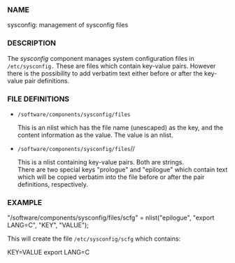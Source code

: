 ### NAME

sysconfig: management of sysconfig files

### DESCRIPTION

The _sysconfig_ component manages system configuration files in 
`/etc/sysconfig.`  These are files which contain key-value pairs. 
However there is the possibility to add verbatim text either
before or after the key-value pair definitions. 

### FILE DEFINITIONS

- `/software/components/sysconfig/files`

    This is an nlist which has the file name (unescaped) as the key, and
    the content information as the value.  The value is an nlist.

- `/software/components/sysconfig/files`/<fname>/

    This is a nlist containing key-value pairs.  Both are strings.  
    There are two special keys "prologue" and "epilogue" which contain
    text which will be copied verbatim into the file before or after 
    the pair definitions, respectively. 

### EXAMPLE

"/software/components/sysconfig/files/scfg" = 
  nlist("epilogue", "export LANG=C",
        "KEY", "VALUE");

This will create the file `/etc/sysconfig/scfg` which contains:

KEY=VALUE
export LANG=C
